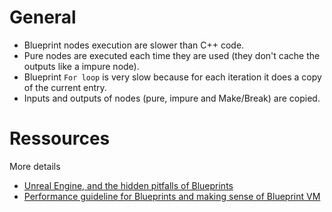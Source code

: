 
# General
- Blueprint nodes execution are slower than C++ code.
- Pure nodes are executed each time they are used (they don't cache the outputs like a impure node).
- Blueprint `For loop` is very slow because for each iteration it does a copy of the current entry.
- Inputs and outputs of nodes (pure, impure and Make/Break) are copied.


# Ressources
More details
- [Unreal Engine, and the hidden pitfalls of Blueprints](https://celdevs.com/unreal-engine-and-the-hidden-pitfalls-of-blueprints/)
- [Performance guideline for Blueprints and making sense of Blueprint VM](https://intaxwashere.github.io/blueprint-performance/)
